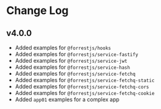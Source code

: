 # Change Log

## v4.0.0

- Added examples for `@forrestjs/hooks`
- Added examples for `@forrestjs/service-fastify`
- Added examples for `@forrestjs/service-jwt`
- Added examples for `@forrestjs/service-hash`
- Added examples for `@forrestjs/service-fetchq`
- Added examples for `@forrestjs/service-fetchq-static`
- Added examples for `@forrestjs/service-fetchq-cors`
- Added examples for `@forrestjs/service-fetchq-cookie`
- Added `app01` examples for a complex app
